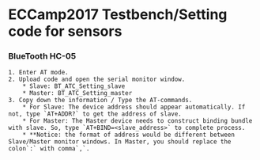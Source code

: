 # ECCamp2017 Testbench/Setting code for sensors

### BlueTooth HC-05
	1. Enter AT mode.
	2. Upload code and open the serial monitor window.
		* Slave: BT_ATC_Setting_slave
		* Master: BT_ATC_Setting_master
	3. Copy down the information / Type the AT-commands.
		* For Slave: The device address should appear automatically. If not, type `AT+ADDR?` to get the address of slave.
		* For Master: The Master device needs to construct binding bundle with slave. So, type `AT+BIND=<slave_address>` to complete process.
		* **Notice: the format of address would be different between Slave/Master monitor windows. In Master, you should replace the colon`:` with comma`,`.
